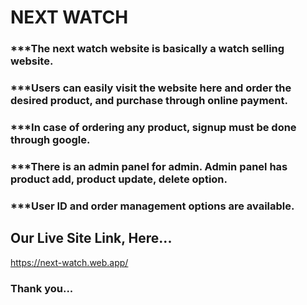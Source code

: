 # NEXT WATCH

### \*\*\*The next watch website is basically a watch selling website.

### \*\*\*Users can easily visit the website here and order the desired product, and purchase through online payment.

### \*\*\*In case of ordering any product, signup must be done through google.

### \*\*\*There is an admin panel for admin. Admin panel has product add, product update, delete option.

### \*\*\*User ID and order management options are available.

## Our Live Site Link, Here...

https://next-watch.web.app/

### Thank you...

